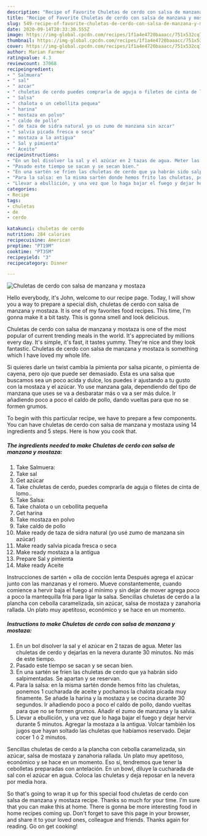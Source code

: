 ```yaml
---
description: "Recipe of Favorite Chuletas de cerdo con salsa de manzana y mostaza"
title: "Recipe of Favorite Chuletas de cerdo con salsa de manzana y mostaza"
slug: 549-recipe-of-favorite-chuletas-de-cerdo-con-salsa-de-manzana-y-mostaza
date: 2020-09-14T20:33:30.555Z
image: https://img-global.cpcdn.com/recipes/1f1a4e4720baaacc/751x532cq70/chuletas-de-cerdo-con-salsa-de-manzana-y-mostaza-foto-principal.jpg
thumbnail: https://img-global.cpcdn.com/recipes/1f1a4e4720baaacc/751x532cq70/chuletas-de-cerdo-con-salsa-de-manzana-y-mostaza-foto-principal.jpg
cover: https://img-global.cpcdn.com/recipes/1f1a4e4720baaacc/751x532cq70/chuletas-de-cerdo-con-salsa-de-manzana-y-mostaza-foto-principal.jpg
author: Marian Farmer
ratingvalue: 4.3
reviewcount: 37068
recipeingredient:
- " Salmuera"
- " sal"
- " azcar"
- " chuletas de cerdo puedes comprarla de aguja o filetes de cinta de lomo"
- " Salsa"
- " chalota o un cebollita pequea"
- " harina"
- " mostaza en polvo"
- " caldo de pollo"
- " de taza de sidra natural yo us zumo de manzana sin azcar"
- " salvia picada fresca o seca"
- " mostaza a la antigua"
- " Sal y pimienta"
- " Aceite"
recipeinstructions:
- "En un bol disolver la sal y el azúcar en 2 tazas de agua. Meter las chuletas de cerdo y dejarlas en la nevera durante 30 minutos. No más de este tiempo."
- "Pasado este tiempo se sacan y se secan bien."
- "En una sartén se fríen las chuletas de cerdo que ya habrán sido salpimentadas. Se apartan y se reservan."
- "Para la salsa: en la misma sartén donde hemos frito las chuletas, ponemos 1 cucharada de aceite y pochamos la chalota picada muy finamente. Se añade la harina y la mostaza y se cocina durante 30 segundos. Ir añadiendo poco a poco el caldo de pollo, dando vueltas para que no se formen grumos. Añadir el zumo de manzana y la salvia."
- "Llevar a ebullición, y una vez que lo haga bajar el fuego y dejar hervir durante 5 minutos. Agregar la mostaza a la antigua. Volcar también los jugos que hayan soltado las chuletas que habíamos reservado. Dejar cocer 1 ó 2 minutos."
categories:
- Recipe
tags:
- chuletas
- de
- cerdo

katakunci: chuletas de cerdo 
nutrition: 284 calories
recipecuisine: American
preptime: "PT19M"
cooktime: "PT35M"
recipeyield: "3"
recipecategory: Dinner

---
```



![Chuletas de cerdo con salsa de manzana y mostaza](https://img-global.cpcdn.com/recipes/1f1a4e4720baaacc/751x532cq70/chuletas-de-cerdo-con-salsa-de-manzana-y-mostaza-foto-principal.jpg)

Hello everybody, it's John, welcome to our recipe page. Today, I will show you a way to prepare a special dish, chuletas de cerdo con salsa de manzana y mostaza. It is one of my favorites food recipes. This time, I'm gonna make it a bit tasty. This is gonna smell and look delicious.

Chuletas de cerdo con salsa de manzana y mostaza is one of the most popular of current trending meals in the world. It's appreciated by millions every day. It's simple, it's fast, it tastes yummy. They're nice and they look fantastic. Chuletas de cerdo con salsa de manzana y mostaza is something which I have loved my whole life.

Si quieres darle un twist cambia la pimienta por salsa picante, o pimienta de cayena, pero ojo que puede ser demasiado. Esta es una salsa que buscamos sea un poco acida y dulce, los puedes ir ajustando a tu gusto con la mostaza y el azúcar. Yo use manzana gala, dependiendo del tipo de manzana que uses se va a desbaratar más o va a ser más dulce. Ir añadiendo poco a poco el caldo de pollo, dando vueltas para que no se formen grumos.


To begin with this particular recipe, we have to prepare a few components. You can have chuletas de cerdo con salsa de manzana y mostaza using 14 ingredients and 5 steps. Here is how you cook that.

<!--inarticleads1-->

##### The ingredients needed to make Chuletas de cerdo con salsa de manzana y mostaza:

1. Take  Salmuera:
1. Take  sal
1. Get  azúcar
1. Take  chuletas de cerdo, puedes comprarla de aguja o filetes de cinta de lomo..
1. Take  Salsa:
1. Take  chalota o un cebollita pequeña
1. Get  harina
1. Take  mostaza en polvo
1. Take  caldo de pollo
1. Make ready  de taza de sidra natural (yo usé zumo de manzana sin azúcar)
1. Make ready  salvia picada fresca o seca
1. Make ready  mostaza a la antigua
1. Prepare  Sal y pimienta
1. Make ready  Aceite


Instrucciones de sartén + olla de cocción lenta Después agrega el azúcar junto con las manzanas y el romero. Mueve constantemente, cuando comience a hervir baja el fuego al mínimo y sin dejar de mover agrega poco a poco la mantequilla fría para ligar la salsa. Sencillas chuletas de cerdo a la plancha con cebolla caramelizada, sin azúcar, salsa de mostaza y zanahoria rallada. Un plato muy apetitoso, económico y se hace en un momento. 

<!--inarticleads2-->

##### Instructions to make Chuletas de cerdo con salsa de manzana y mostaza:

1. En un bol disolver la sal y el azúcar en 2 tazas de agua. Meter las chuletas de cerdo y dejarlas en la nevera durante 30 minutos. No más de este tiempo.
1. Pasado este tiempo se sacan y se secan bien.
1. En una sartén se fríen las chuletas de cerdo que ya habrán sido salpimentadas. Se apartan y se reservan.
1. Para la salsa: en la misma sartén donde hemos frito las chuletas, ponemos 1 cucharada de aceite y pochamos la chalota picada muy finamente. Se añade la harina y la mostaza y se cocina durante 30 segundos. Ir añadiendo poco a poco el caldo de pollo, dando vueltas para que no se formen grumos. Añadir el zumo de manzana y la salvia.
1. Llevar a ebullición, y una vez que lo haga bajar el fuego y dejar hervir durante 5 minutos. Agregar la mostaza a la antigua. Volcar también los jugos que hayan soltado las chuletas que habíamos reservado. Dejar cocer 1 ó 2 minutos.


Sencillas chuletas de cerdo a la plancha con cebolla caramelizada, sin azúcar, salsa de mostaza y zanahoria rallada. Un plato muy apetitoso, económico y se hace en un momento. Eso sí, tendremos que tener la cebolletas preparadas con antelación. En un bowl, diluye la cucharada de sal con el azúcar en agua. Coloca las chuletas y deja reposar en la nevera por media hora. 

So that's going to wrap it up for this special food chuletas de cerdo con salsa de manzana y mostaza recipe. Thanks so much for your time. I'm sure that you can make this at home. There is gonna be more interesting food in home recipes coming up. Don't forget to save this page in your browser, and share it to your loved ones, colleague and friends. Thanks again for reading. Go on get cooking!
